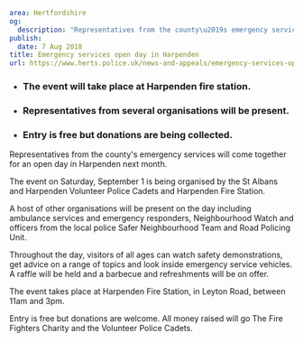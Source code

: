 ```yaml
area: Hertfordshire
og:
  description: "Representatives from the county\u2019s emergency services will come together for an open day in Harpenden next month."
publish:
  date: 7 Aug 2018
title: Emergency services open day in Harpenden
url: https://www.herts.police.uk/news-and-appeals/emergency-services-open-day-in-harpenden-1625f
```

* ### The event will take place at Harpenden fire station.

 * ### Representatives from several organisations will be present.

 * ### Entry is free but donations are being collected.

Representatives from the county's emergency services will come together for an open day in Harpenden next month.

The event on Saturday, September 1 is being organised by the St Albans and Harpenden Volunteer Police Cadets and Harpenden Fire Station.

A host of other organisations will be present on the day including ambulance services and emergency responders, Neighbourhood Watch and officers from the local police Safer Neighbourhood Team and Road Policing Unit.

Throughout the day, visitors of all ages can watch safety demonstrations, get advice on a range of topics and look inside emergency service vehicles. A raffle will be held and a barbecue and refreshments will be on offer.

The event takes place at Harpenden Fire Station, in Leyton Road, between 11am and 3pm.

Entry is free but donations are welcome. All money raised will go The Fire Fighters Charity and the Volunteer Police Cadets.

